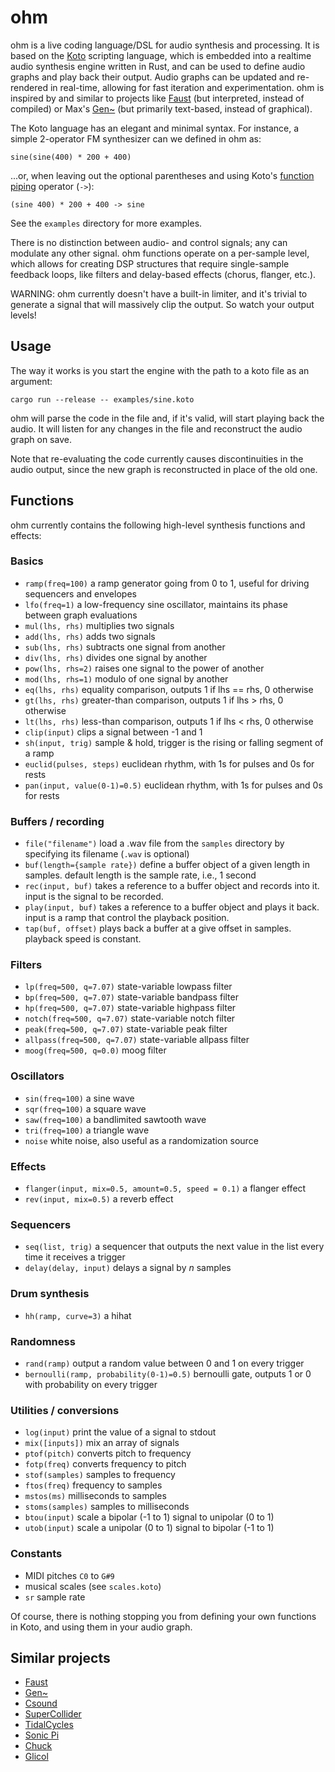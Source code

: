 # ohm

ohm is a live coding language/DSL for audio synthesis and processing. It is based on the [Koto](https://koto.dev/) scripting language, which is embedded into a realtime audio synthesis engine written in Rust, and can be used to define audio graphs and play back their output. Audio graphs can be updated and re-rendered in real-time, allowing for fast iteration and experimentation. ohm is inspired by and similar to projects like [Faust](https://faust.grame.fr/) (but interpreted, instead of compiled) or Max's [Gen~](https://docs.cycling74.com/legacy/max8/vignettes/gen_overview) (but primarily text-based, instead of graphical). 

The Koto language has an elegant and minimal syntax. For instance, a simple 2-operator FM synthesizer can we defined in ohm as:

```
sine(sine(400) * 200 + 400)
```

...or, when leaving out the optional parentheses and using Koto's [function piping](https://koto.dev/docs/0.15/language/#function-piping) operator (`->`):

```
(sine 400) * 200 + 400 -> sine
```

See the `examples` directory for more examples.

There is no distinction between audio- and control signals; any can modulate any other signal. ohm functions operate on a per-sample level, which allows for creating DSP structures that require single-sample feedback loops, like filters and delay-based effects (chorus, flanger, etc.).

WARNING: ohm currently doesn't have a built-in limiter, and it's trivial to generate a signal that will massively clip the output. So watch your output levels!

## Usage

The way it works is you start the engine with the path to a koto file as an argument:

```
cargo run --release -- examples/sine.koto
```

ohm will parse the code in the file and, if it's valid, will start playing back the audio. It will listen for any changes in the file and reconstruct the audio graph on save.

Note that re-evaluating the code currently causes discontinuities in the audio output, since the new graph is reconstructed in place of the old one.

## Functions

ohm currently contains the following high-level synthesis functions and effects:

### Basics

- `ramp(freq=100)` a ramp generator going from 0 to 1, useful for driving sequencers and envelopes
- `lfo(freq=1)` a low-frequency sine oscillator, maintains its phase between graph evaluations
- `mul(lhs, rhs)` multiplies two signals
- `add(lhs, rhs)` adds two signals
- `sub(lhs, rhs)` subtracts one signal from another
- `div(lhs, rhs)` divides one signal by another
- `pow(lhs, rhs=2)` raises one signal to the power of another
- `mod(lhs, rhs=1)` modulo of one signal by another
- `eq(lhs, rhs)` equality comparison, outputs 1 if lhs == rhs, 0 otherwise
- `gt(lhs, rhs)` greater-than comparison, outputs 1 if lhs > rhs, 0 otherwise
- `lt(lhs, rhs)` less-than comparison, outputs 1 if lhs < rhs, 0 otherwise
- `clip(input)` clips a signal between -1 and 1
- `sh(input, trig)` sample & hold, trigger is the rising or falling segment of a ramp
- `euclid(pulses, steps)` euclidean rhythm, with 1s for pulses and 0s for rests
- `pan(input, value(0-1)=0.5)` euclidean rhythm, with 1s for pulses and 0s for rests
 
### Buffers / recording
- `file("filename")` load a .wav file from the `samples` directory by specifying its filename (`.wav` is optional)
- `buf(length={sample rate})` define a buffer object of a given length in samples. default length is the sample rate, i.e., 1 second
- `rec(input, buf)` takes a reference to a buffer object and records into it. input is the signal to be recorded.
- `play(input, buf)` takes a reference to a buffer object and plays it back. input is a ramp that control the playback position.
- `tap(buf, offset)` plays back a buffer at a give offset in samples. playback speed is constant.

### Filters

- `lp(freq=500, q=7.07)` state-variable lowpass filter  
- `bp(freq=500, q=7.07)` state-variable bandpass filter  
- `hp(freq=500, q=7.07)` state-variable highpass filter  
- `notch(freq=500, q=7.07)` state-variable notch filter  
- `peak(freq=500, q=7.07)` state-variable peak filter  
- `allpass(freq=500, q=7.07)` state-variable allpass filter  
- `moog(freq=500, q=0.0)` moog filter

### Oscillators

- `sin(freq=100)` a sine wave
- `sqr(freq=100)` a square wave
- `saw(freq=100)` a bandlimited sawtooth wave
- `tri(freq=100)` a triangle wave
- `noise` white noise, also useful as a randomization source

### Effects
- `flanger(input, mix=0.5, amount=0.5, speed = 0.1)` a flanger effect
- `rev(input, mix=0.5)` a reverb effect

### Sequencers
- `seq(list, trig)` a sequencer that outputs the next value in the list every time it receives a trigger
- `delay(delay, input)` delays a signal by *n* samples

### Drum synthesis
- `hh(ramp, curve=3)` a hihat
 
### Randomness
- `rand(ramp)` output a random value between 0 and 1 on every trigger
- `bernoulli(ramp, probability(0-1)=0.5)` bernoulli gate, outputs 1 or 0 with probability on every trigger
 
### Utilities / conversions
- `log(input)` print the value of a signal to stdout
- `mix([inputs])` mix an array of signals
- `ptof(pitch)` converts pitch to frequency
- `fotp(freq)` converts frequency to pitch
- `stof(samples)` samples to frequency
- `ftos(freq)` frequency to samples
- `mstos(ms)` milliseconds to samples
- `stoms(samples)` samples to milliseconds
- `btou(input)` scale a bipolar (-1 to 1) signal to unipolar (0 to 1)
- `utob(input)` scale a unipolar (0 to 1) signal to bipolar (-1 to 1) 

### Constants
- MIDI pitches `C0` to `G#9`
- musical scales (see `scales.koto`)
- `sr` sample rate

Of course, there is nothing stopping you from defining your own functions in Koto, and using them in your audio graph.

## Similar projects
- [Faust](https://faust.grame.fr/)
- [Gen~](https://docs.cycling74.com/legacy/max8/vignettes/gen_overview)
- [Csound](https://csound.com/)
- [SuperCollider](https://supercollider.github.io/)
- [TidalCycles](https://tidalcycles.org/)
- [Sonic Pi](https://sonic-pi.net/)
- [Chuck](http://chuck.stanford.edu/)
- [Glicol](https://glicol.org/)
